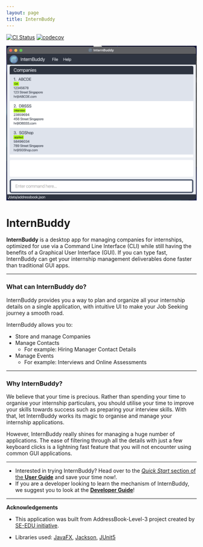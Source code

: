 ```yaml
---
layout: page
title: InternBuddy
---
```


[![CI Status](https://github.com/AY2122S2-CS2103T-W14-3/tp/workflows/Java%20CI/badge.svg)](https://github.com/AY2122S2-CS2103T-W14-3/tp/actions)
[![codecov](https://codecov.io/gh/AY2122S2-CS2103T-W14-3/tp/branch/master/graph/badge.svg?token=IHVW9KCP82)](https://codecov.io/gh/AY2122S2-CS2103T-W14-3/tp)

![Ui](images/Ui.png)

# InternBuddy


**InternBuddy** is a desktop app for managing companies for internships, optimized for use via a Command Line Interface (CLI) while still having the benefits of a Graphical User Interface (GUI).
If you can type fast, InternBuddy can get your internship management deliverables done faster than traditional GUI apps.

---

### What can InternBuddy do?

InternBuddy provides you a way to plan and organize all your internship details on a single application, with intuitive
UI to make your Job Seeking journey a smooth road.

InternBuddy allows you to:
* Store and manage Companies
* Manage Contacts
    * For example:  Hiring Manager Contact Details
* Manage Events
    * For example: Interviews and Online Assessments

---

### Why InternBuddy?

We believe that your time is precious. Rather than spending your time to organise your 
internship particulars, you should utilise your time to improve your skills towards success such as 
preparing your interview skills. With that, let InternBuddy works its magic to organise and manage your internship applications.

However, InternBuddy really shines for managing a huge number of applications. The ease of filtering through
all the details with just a few keyboard clicks is a lightning fast feature that you will not encounter 
using common GUI applications.

---
* Interested in trying InternBuddy? Head over to the [_Quick Start_ section of the **User Guide**](UserGuide.html#quick-start) and 
 save your time now!.
* If you are a developer looking to learn the mechanism of InternBuddy, we suggest you to look at
the [**Developer Guide**](DeveloperGuide.html)!

---

**Acknowledgements**

* This application was built from AddressBook-Level-3 project created by [SE-EDU initiative](https://se-education.org).

* Libraries used: [JavaFX](https://openjfx.io/), [Jackson](https://github.com/FasterXML/jackson), [JUnit5](https://github.com/junit-team/junit5)
